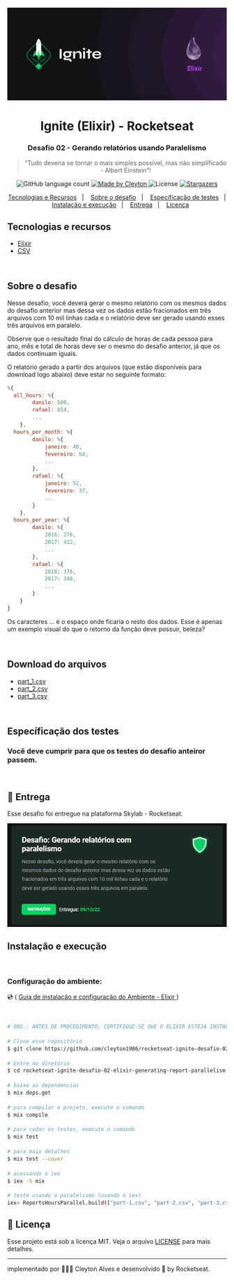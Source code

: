 <p align="center">
  <img  src="./assets/cover-elixir.png">
</p>

<h1 align="center">
  Ignite (Elixir) - Rocketseat
</h1>

<h3 align="center">
  Desafio 02 - Gerando relatórios usando Paralelismo
</h3>

<blockquote align="center">“Tudo deveria se tornar o mais simples possível, mas não simplificado - Albert Einstein”!</blockquote>

<p align="center">
  <img alt="GitHub language count" src="https://img.shields.io/github/languages/count/cleyton1986/rocketseat-ignite-desafio-02-elixir-generating-report-parallelism?color=%2304D361">

  <a href="https://www.linkedin.com/in/cleytonalves">
    <img alt="Made by Cleyton" src="https://img.shields.io/badge/Made%20by-Cleyton_Alves-Alves%2304D361">
  </a>

  <img alt="License" src="https://img.shields.io/badge/license-MIT-%2304D361">

  <a href="https://github.com/cleyton1986/rocketseat-ignite-desafio-02-elixir-generating-report-parallelism/stargazers">
    <img alt="Stargazers" src="https://img.shields.io/github/stars/cleyton1986/rocketseat-ignite-desafio-02-elixir-generating-report-parallelism?style=social">
  </a>
</p>

<p align="center">
  <a href="#tecnologias-e-recursos">Tecnologias e Recursos</a>&nbsp;&nbsp;&nbsp;|&nbsp;&nbsp;&nbsp;
  <a href="#sobre-o-desafio">Sobre o desafio</a>&nbsp;&nbsp;&nbsp;|&nbsp;&nbsp;&nbsp;
  <a href="#específicação-dos-testes">Especificação de testes</a>&nbsp;&nbsp;&nbsp;|&nbsp;&nbsp;&nbsp;
  <a href="#instalação-e-execução">Instalação e execução</a>&nbsp;&nbsp;&nbsp;|&nbsp;&nbsp;&nbsp;
  <a href="#calendar-entrega">Entrega</a>&nbsp;&nbsp;&nbsp;|&nbsp;&nbsp;&nbsp;
  <a href="#memo-licença">Licença</a>
</p>


## Tecnologias e recursos

- [Elixir](https://elixir-lang.org/install.html)
- [CSV](https://pt.wikipedia.org/wiki/Comma-separated_values)

</br>

## Sobre o desafio

Nesse desafio, você deverá gerar o mesmo relatório com os mesmos dados do desafio anterior mas dessa vez os dados estão fracionados em três arquivos com 10 mil linhas cada e o relatório deve ser gerado usando esses três arquivos em paralelo.

Observe que o resultado final do cálculo de horas de cada pessoa para ano, mês e total de horas deve ser o mesmo do desafio anterior, já que os dados continuam iguais.

O relatório gerado a partir dos arquivos (que estão disponíveis para download logo abaixo) deve estar no seguinte formato:

```js 
%{
  all_hours: %{
        danilo: 500,
        rafael: 854,
        ...
    },
  hours_per_month: %{
        danilo: %{
            janeiro: 40,
            fevereiro: 64,
            ...
        },
        rafael: %{
            janeiro: 52,
            fevereiro: 37,
            ...
        }
    },
  hours_per_year: %{
        danilo: %{
            2016: 276,
            2017: 412,
            ...
        },
        rafael: %{
            2016: 376,
            2017: 348,
            ...
        }
    }
}

```

Os caracteres ... é o espaço onde ficaria o resto dos dados. Esse é apenas um exemplo visual do que o retorno da função deve possuir, beleza?

</br>

##  Download do arquivos

  - [part_1.csv](https://s3.us-west-2.amazonaws.com/secure.notion-static.com/ef3f1650-5374-4430-bc33-e89b51ad949a/part_1.csv?X-Amz-Algorithm=AWS4-HMAC-SHA256&X-Amz-Content-Sha256=UNSIGNED-PAYLOAD&X-Amz-Credential=AKIAT73L2G45EIPT3X45%2F20221009%2Fus-west-2%2Fs3%2Faws4_request&X-Amz-Date=20221009T171439Z&X-Amz-Expires=86400&X-Amz-Signature=3a6ca573d89e80c776360553e7ee101df7fecd6f13e514d81aae6e4386c67f74&X-Amz-SignedHeaders=host&response-content-disposition=filename%20%3D%22part_1.csv%22&x-id=GetObject)
  - [part_2.csv](https://s3.us-west-2.amazonaws.com/secure.notion-static.com/019635f0-d0ed-4b42-b69b-939d7492563c/part_2.csv?X-Amz-Algorithm=AWS4-HMAC-SHA256&X-Amz-Content-Sha256=UNSIGNED-PAYLOAD&X-Amz-Credential=AKIAT73L2G45EIPT3X45%2F20221009%2Fus-west-2%2Fs3%2Faws4_request&X-Amz-Date=20221009T171454Z&X-Amz-Expires=86400&X-Amz-Signature=acbba6d6829dc3db1e469e5a667aed0b7b7bca060406f468fb2b9cf426f5150c&X-Amz-SignedHeaders=host&response-content-disposition=filename%20%3D%22part_2.csv%22&x-id=GetObject)
  - [part_3.csv](https://s3.us-west-2.amazonaws.com/secure.notion-static.com/4800edf6-8d81-4209-9841-b45a9d8fa951/part_3.csv?X-Amz-Algorithm=AWS4-HMAC-SHA256&X-Amz-Content-Sha256=UNSIGNED-PAYLOAD&X-Amz-Credential=AKIAT73L2G45EIPT3X45%2F20221009%2Fus-west-2%2Fs3%2Faws4_request&X-Amz-Date=20221009T171507Z&X-Amz-Expires=86400&X-Amz-Signature=941ef4e47d2d52cf08409c9d909ac93fde2472bdfdb9605b9f9571153a8cf413&X-Amz-SignedHeaders=host&response-content-disposition=filename%20%3D%22part_3.csv%22&x-id=GetObject)

</br>

## Específicação dos testes

### Você deve cumprir para que os testes do desafio anteiror passem.
</br>

## :calendar: Entrega

Esse desafio foi entregue na plataforma Skylab - Rocketseat.
</br>

<p align="center">
  <img  src="./assets/test-result.png">
</p>

## Instalação e execução
</br>


### Configuração do ambiente:
<p>
  💿 (
    <a href="https://www.notion.so/Ambiente-de-desenvolvimento-Trilha-Elixir-aa2399b4ec17447582d04cbce8ffa12f">Guia de instalação e configuração do Ambiente - Elixir </a>
  )
</p>
</br>

```bash
# OBS.: ANTES DE PROCEDIMENTO, CERTIFIQUE-SE QUE O ELIXIR ESTEJA INSTALADO NO SEU COMPUTADOR CORRETAMENTE.

# Clone esse repositório
$ git clone https://github.com/cleyton1986/rocketseat-ignite-desafio-02-elixir-generating-report-parallelism

# Entre no diretório
$ cd rocketseat-ignite-desafio-02-elixir-generating-report-parallelism

# baixe as dependencias
$ mix deps.get

# para compilar o projeto, execute o comando
$ mix compile

# para rodar os testes, execute o comando
$ mix test

# para mais detalhes
$ mix test --cover

# acessando o iex
$ iex -S mix

# teste usando o paralelismo (usando o iex)
iex> ReportsHoursParallel.build(["part-1.csv", "part-2.csv", "part-3.csv"])
```
## :memo: Licença

Esse projeto está sob a licença MIT. Veja o arquivo [LICENSE](LICENSE) para mais detalhes.

---

 implementado por 👨🏽‍💻 Cleyton Alves e desenvolvido 💜 by Rocketseat.
